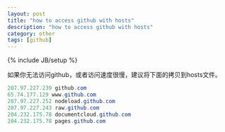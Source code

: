 ```yaml
---
layout: post
title: "how to access github with hosts"
description: "how to access github with hosts"
category: other
tags: [github]
---
```

{% include JB/setup %}

如果你无法访问github，或者访问速度很慢，建议将下面的拷贝到hosts文件。  

```java
207.97.227.239 github.com 
65.74.177.129 www.github.com 
207.97.227.252 nodeload.github.com 
207.97.227.243 raw.github.com
204.232.175.78 documentcloud.github.com
204.232.175.78 pages.github.com
```